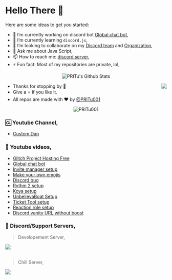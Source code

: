 # Hello There 👋

<!--
**username/username** is a ✨ _special_ ✨ repository because its `README.md` (this file) appears on your GitHub profile.
-->

Here are some ideas to get you started:

- 🔭 I’m currently working on discord bot [Global chat bot](https://top.gg/bot/761574724832591885/invite),
- 🌱 I’m currently learning `discord.js`,
- 👯 I’m looking to collaborate on my [Discord team](https://dsc.gg/skyrim) and [Organization](https://github.com/Skyrim-Developement),
- 💬 Ask me about Java Script,
- 📫 How to reach me: [discord server](https://dsc.gg/skyrim),
- ⚡ Fun fact: Most of my repositories are private, lol,

<p align="center">
<img align="center" src="https://github-readme-stats.vercel.app/api?username=PRITu001&&show_icons=true&theme=radical" alt="PRITu's Github Stats">
</p>  
<img align="right" src="https://github-readme-stats.vercel.app/api/top-langs/?username=PRITu001&theme=tokyonight&hide=batchfile">


- Thanks for stopping by 🍪
- Give a ⭐️ if you like it.
- All repos are made with :heart: by [@PRITu001](https://dsc.gg/skyrim)

<p align="center"> <img src="https://komarev.com/ghpvc/?username=PRITu001" alt="PRITu001" /> </p>


### 🆑 Youtube Channel,

- [Custom Dan](https://youtube.com/pritu)

### 🎥 Youtube videos,

- [Glitch Project Hosting Free](https://youtu.be/UrHH2nrSddg)
- [Global chat bot](https://youtu.be/ug2hKZKAgb0)
- [Invite manager setup](https://youtu.be/K_ekUzsqW94)
- [Make your own emojis](https://youtu.be/VLhEQIQanxM)
- [Discord bug](https://youtu.be/c01c9tdaykE)
- [Rythm 2 setup](https://youtu.be/hnvmw0J6UtA)
- [Koya setup](https://youtu.be/nLr_B7ORgbI)
- [UnbelievaBoat Setup](https://youtu.be/3ygsL2HJ8a8)
- [Ticket Tool setup](https://youtu.be/jxrCVcKhbzg)
- [Reaction role setup](https://youtu.be/jsY1EJT8ux4)
- [Discord vanity URL without boost](https://youtu.be/XXd0QXJORBk)

### 📝 Discord/Support Servers,

> Developement Server,

<a href="https://discord.gg/cmHm2bpfMR"><img src="https://invidget.switchblade.xyz/cmHm2bpfMR"/></a>
<br><br>
</div>

> Chill Server,

<a href="https://discord.gg/2kWssuKhyY"><img src="https://invidget.switchblade.xyz/2kWssuKhyY"/></a>
<br><br>
</div>
